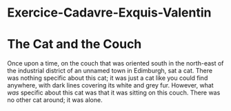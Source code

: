 # Exercice-Cadavre-Exquis-Valentin
# The Cat and the Couch
Once upon a time, on the couch that was oriented south in the north-east of the industrial district of an unnamed town in Edimburgh, sat a cat.
There was nothing specific about this cat; it was just a cat like you could find anywhere, with dark lines covering its white and grey fur.
However, what *was* specific about this cat was that it was sitting on this couch. There was no other cat around; it was alone.
